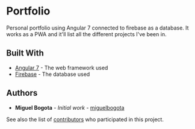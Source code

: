 # Portfolio

Personal portfolio using Angular 7 connected to firebase as a database. It works as a PWA and it'll list all the different projects I've been in.


## Built With

* [Angular 7](https://angular.io/) - The web framework used
* [Firebase](https://firebase.google.com/) - The database used

## Authors

* **Miguel Bogota** - *Initial work* - [miguelbogota](https://github.com/miguelbogota)

See also the list of [contributors](https://github.com/your/portfolio/contributors) who participated in this project.
